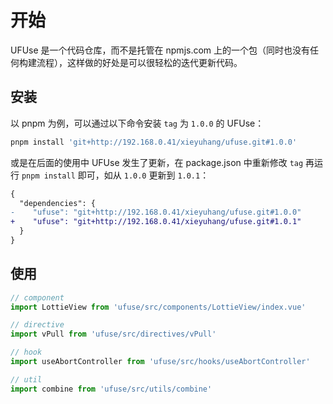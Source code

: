 # 开始

UFUse 是一个代码仓库，而不是托管在 npmjs.com 上的一个包（同时也没有任何构建流程），这样做的好处是可以很轻松的迭代更新代码。

## 安装

以 pnpm 为例，可以通过以下命令安装 `tag` 为 `1.0.0` 的 UFUse：

```bash
pnpm install 'git+http://192.168.0.41/xieyuhang/ufuse.git#1.0.0'
```

或是在后面的使用中 UFUse 发生了更新，在 package.json 中重新修改 `tag` 再运行 `pnpm install` 即可，如从 `1.0.0` 更新到 `1.0.1`：

```diff
{
  "dependencies": {
-    "ufuse": "git+http://192.168.0.41/xieyuhang/ufuse.git#1.0.0"
+    "ufuse": "git+http://192.168.0.41/xieyuhang/ufuse.git#1.0.1"
  }
}
```

## 使用

```ts
// component
import LottieView from 'ufuse/src/components/LottieView/index.vue'

// directive
import vPull from 'ufuse/src/directives/vPull'

// hook
import useAbortController from 'ufuse/src/hooks/useAbortController'

// util
import combine from 'ufuse/src/utils/combine'
```
